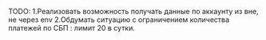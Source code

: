 ﻿TODO: 
    1.Реализовать возможность получать данные по аккаунту из вне, не через env
    2.Обдумать ситуацию с ограничением количества платежей по СБП : лимит 20 в сутки.
